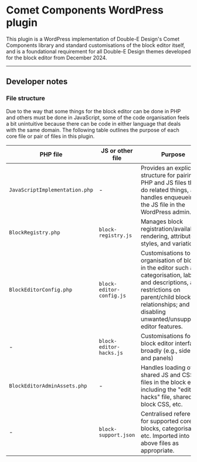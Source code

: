 # Comet Components WordPress plugin

This plugin is a WordPress implementation of Double-E Design's Comet Components library and standard customisations of
the block editor itself, and is a foundational requirement for all Double-E Design themes developed for the block editor
from December 2024.

---

## Developer notes

### File structure

Due to the way that some things for the block editor can be done in PHP and others must be done in JavaScript, some of
the code organisation feels a bit unintuitive because there can be code in either language that deals with the same
domain. The following table outlines the purpose of each core file or pair of files in this plugin.

| PHP file                       | JS or other file         | Purpose                                                                                                                                                                                                               |
|--------------------------------|--------------------------|-----------------------------------------------------------------------------------------------------------------------------------------------------------------------------------------------------------------------|
| `JavaScriptImplementation.php` | -                        | Provides an explicit structure for pairing PHP and JS files that do related things, and handles enqueueing of the JS file in the WordPress admin.                                                                     |
| `BlockRegistry.php`            | `block-registry.js`      | Manages block registration/availability, rendering, attributes, styles, and variations.                                                                                                                               |
| `BlockEditorConfig.php`        | `block-editor-config.js` | Customisations to the organisation of blocks in the editor such as categorisation, labels and descriptions, and restrictions on parent/child block relationships; and disabling unwanted/unsupported editor features. |
| -                              | `block-editor-hacks.js`  | Customisations for the block editor interface broadly (e.g., sidebars and panels)                                                                                                                                     |
| `BlockEditorAdminAssets.php`   | -                        | Handles loading of shared JS and CSS files in the block editor, including the "editor-hacks" file, shared block CSS, etc.                                                                                             |
| -                              | `block-support.json`     | Centralised reference for supported core blocks, categorisation, etc. Imported into the above files as appropriate.                                                                                                   |

